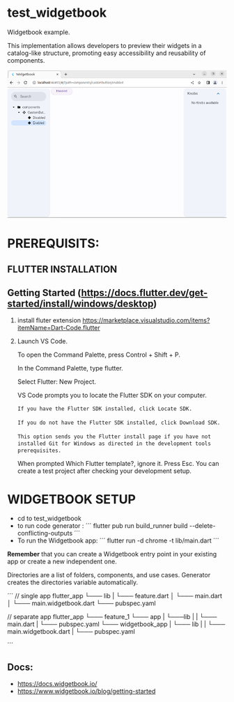 # test_widgetbook

Widgetbook example.

This implementation allows developers to preview their widgets in a catalog-like structure, promoting easy accessibility and reusability of components.

![alt text](lib/assets/img.png)

# PREREQUISITS:

## FLUTTER INSTALLATION

## Getting Started (https://docs.flutter.dev/get-started/install/windows/desktop)


 1) install fluter extension  https://marketplace.visualstudio.com/items?itemName=Dart-Code.flutter
 2) Launch VS Code.

    To open the Command Palette, press Control + Shift + P.

    In the Command Palette, type flutter.

    Select Flutter: New Project.

    VS Code prompts you to locate the Flutter SDK on your computer.

        If you have the Flutter SDK installed, click Locate SDK.

        If you do not have the Flutter SDK installed, click Download SDK.

        This option sends you the Flutter install page if you have not installed Git for Windows as directed in the development tools prerequisites.

    When prompted Which Flutter template?, ignore it. Press Esc. You can create a test project after checking your development setup.


# WIDGETBOOK SETUP

- cd to test_widgetbook
- to run code generator : 
´´´
flutter pub run build_runner build --delete-conflicting-outputs
´´´
- To run the Widgetbook app: 
´´´
flutter run -d chrome -t lib/main.dart
´´´


**Remember** that you can create a Widgetbook entry point in your existing app or create a new independent one.

Directories are a list of folders, components, and use cases. Generator creates the directories variable automatically.

´´´
// single app
flutter_app
└─── lib
| └─── feature.dart
│ └─── main.dart
│ └─── main.widgetbook.dart
└─── pubspec.yaml

// separate app
flutter_app
└─── feature_1
└─── app
|    └───lib
|    |    └─── main.dart
|    └─── pubspec.yaml
└─── widgetbook_app
|    └─── lib
|    |    └─── main.widgetbook.dart
|    └─── pubspec.yaml

´´´


## Docs: 
- https://docs.widgetbook.io/
- https://www.widgetbook.io/blog/getting-started